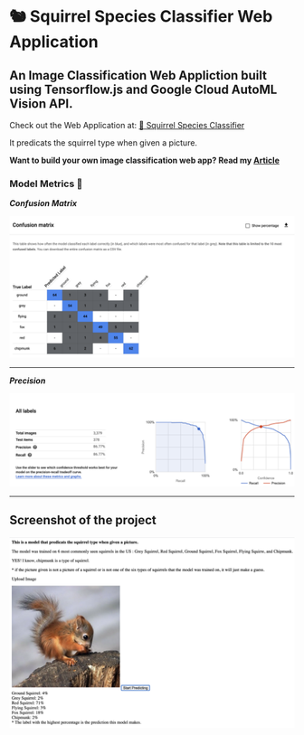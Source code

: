 # 🐿 Squirrel Species Classifier Web Application
## An Image Classification Web Appliction built using Tensorflow.js and Google Cloud AutoML Vision API.
Check out the Web Application at: [:link: Squirrel Species Classifier](https://adroit-memento-277508.uc.r.appspot.com/)

It predicats the squirrel type when given a picture.

**Want to build your own image classification web app? Read my [Article]()**

### Model Metrics :rotating_light:

_**Confusion Matrix**_

![Confusion Matrix](https://github.com/Sheldenshi/SquirrelSpeciesClassifier/blob/master/cm.png)

---


_**Precision**_

![Precision](https://github.com/Sheldenshi/SquirrelSpeciesClassifier/blob/master/rp.png)


---

## Screenshot of the project

![Screenshot](https://github.com/Sheldenshi/SquirrelSpeciesClassifier/blob/master/ss.png)
